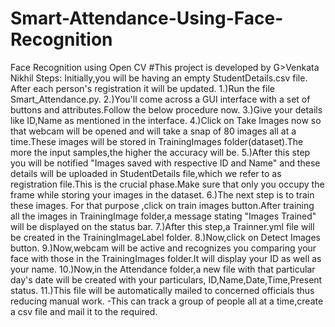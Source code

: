 # Smart-Attendance-Using-Face-Recognition
Face Recognition using Open CV #This project is developed by G>Venkata Nikhil Steps: Initially,you will be having an empty StudentDetails.csv file. After each person's registration it will be updated. 1.)Run the file Smart_Attendance.py. 2.)You'll come across a GUI interface with a set of buttons and attributes.Follow the below procedure now. 3.)Give your details like ID,Name as mentioned in the interface. 4.)Click on Take Images now so that webcam will be opened and will take a snap of 80 images all at a time.These images will be stored in TrainingImages folder(dataset).The more the input samples,the higher the accuracy will be. 5.)After this step you will be notified "Images saved with respective ID and Name" and these details will be uploaded in StudentDetails file,which we refer to as registration file.This is the crucial phase.Make sure that only you occupy the frame while storing your images in the dataset. 6.)The next step is to train these images. For that purpose ,click on train images button.After training all the images in TrainingImage folder,a message stating "Images Trained" will be displayed on the status bar. 7.)After this step,a Trainner.yml file will be created in the TrainingImageLabel folder. 8.)Now,click on Detect Images button. 9.)Now,webcam will be active and recognizes you comparing your face with those in the TrainingImages folder.It will display your ID as well as your name. 10.)Now,in the Attendance folder,a new file with that particular day's date will be created with your particulars, ID,Name,Date,Time,Present status. 11.)This file will be automatically mailed to concerned officials thus reducing manual work. -This can track a group of people all at a time,create a csv file and mail it to the required.
